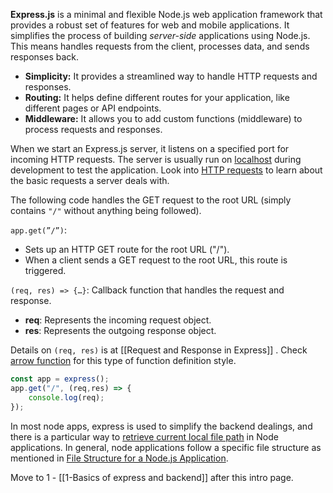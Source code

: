 **Express.js** is a minimal and flexible Node.js web application framework that provides a robust set of features for web and mobile applications. It simplifies the process of building *server-side* applications using Node.js. This means handles requests from the client, processes data, and sends responses back.

- **Simplicity:** It provides a streamlined way to handle HTTP requests and responses.
- **Routing:** It helps define different routes for your application, like different pages or API endpoints.
- **Middleware:** It allows you to add custom functions (middleware) to process requests and responses.

When we start an Express.js server, it listens on a specified port for incoming HTTP requests. The server is usually run on [localhost](../../Web%20Dev/localhost.md) during development to test the application. Look into [HTTP requests](../HTTP%20requests.md) to learn about the basic requests a server deals with.

The following code handles the GET request to the root URL (simply contains `"/"` without anything being followed). 

`app.get(”/”)`:
- Sets up an HTTP GET route for the root URL ("/").
- When a client sends a GET request to the root URL, this route is triggered.

`(req, res) => {…}`:
Callback function that handles the request and response.
- **req**: Represents the incoming request object.
- **res**: Represents the outgoing response object.

Details on `(req, res)` is at [[Request and Response in Express]] . Check [arrow function](arrow%20function.md) for this type of function definition style.

```js
const app = express();
app.get("/", (req,res) => {
	console.log(req);
});
```

In most node apps, express is used to simplify the backend dealings, and there is a particular way to [retrieve current local file path](Current%20local%20file%20path.md) in Node applications. In general, node applications follow a specific file structure as mentioned in [File Structure for a Node.js Application](../File%20Structure%20for%20a%20Node.js%20Application.md). 

Move to 1 - [[1-Basics of express and backend]] after this intro page.